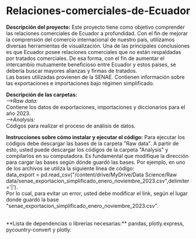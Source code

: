 # Relaciones-comerciales-de-Ecuador


**Descripción del proyecto:** Este proyecto tiene como objetivo comprender las relaciones comerciales de Ecuador a profundidad. Con el fin de mejorar la comprensión del comercio internacional de nuestro país, utilizamos diversas herramientas de visualización. Una de las principales conclusiones es que Ecuador posee relaciones comerciales que no están respaldadas por tratados comerciales. De esa forma, con el fin de aumentar el intercambio mutuamente beneficioso entre Ecuador y estos países, se debería buscar mayores alianzas y firmas de tratados. 
<br />
Las bases utilizadas provienen de la SENAE. Contienen información sobre las exportaciones e importaciones bajo régimen simplificado.
<br />

**Descripción de las carpetas:**
<br />
*-->Raw data:*
<br />
Contiene los datos de exportaciones, importaciones y diccionarios para el año 2023.
<br />
*-->Analysis:*
<br />
Códigos para realizar el proceso de análisis de datos.
<br />

**Instrucciones sobre cómo instalar y ejecutar el código:** Para ejecutar los códigos debe descargar las bases de la carpeta "Raw data". A partir de esto, usted puede descargar los códigos de la carpeta "Analysis" y compilarlos en su computadora. Es fundamental que modifique la dirección para cargar las bases según dónde guardó las bases. Por ejemplo, en uno de los archivos se utiliza la siguiente línea de código:
<br />
data_export = pd.read_csv("/content/drive/MyDrive/Data Science/Raw data/senae_exportacion_simplificado_enero_noviembre_2023.csv",delimiter='|').<br /> Por lo cual, para evitar un error, usted debe modificar el link, según el lugar donde guardó la base "senae_exportacion_simplificado_enero_noviembre_2023.csv".

<br />
**Lista de dependencias o librerías necesarias:** pandas, plotly.express, pycountry-convert y  plotly.
